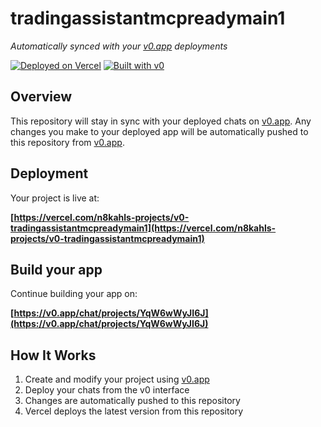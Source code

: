 # tradingassistantmcpreadymain1

*Automatically synced with your [v0.app](https://v0.app) deployments*

[![Deployed on Vercel](https://img.shields.io/badge/Deployed%20on-Vercel-black?style=for-the-badge&logo=vercel)](https://vercel.com/n8kahls-projects/v0-tradingassistantmcpreadymain1)
[![Built with v0](https://img.shields.io/badge/Built%20with-v0.app-black?style=for-the-badge)](https://v0.app/chat/projects/YqW6wWyJI6J)

## Overview

This repository will stay in sync with your deployed chats on [v0.app](https://v0.app).
Any changes you make to your deployed app will be automatically pushed to this repository from [v0.app](https://v0.app).

## Deployment

Your project is live at:

**[https://vercel.com/n8kahls-projects/v0-tradingassistantmcpreadymain1](https://vercel.com/n8kahls-projects/v0-tradingassistantmcpreadymain1)**

## Build your app

Continue building your app on:

**[https://v0.app/chat/projects/YqW6wWyJI6J](https://v0.app/chat/projects/YqW6wWyJI6J)**

## How It Works

1. Create and modify your project using [v0.app](https://v0.app)
2. Deploy your chats from the v0 interface
3. Changes are automatically pushed to this repository
4. Vercel deploys the latest version from this repository